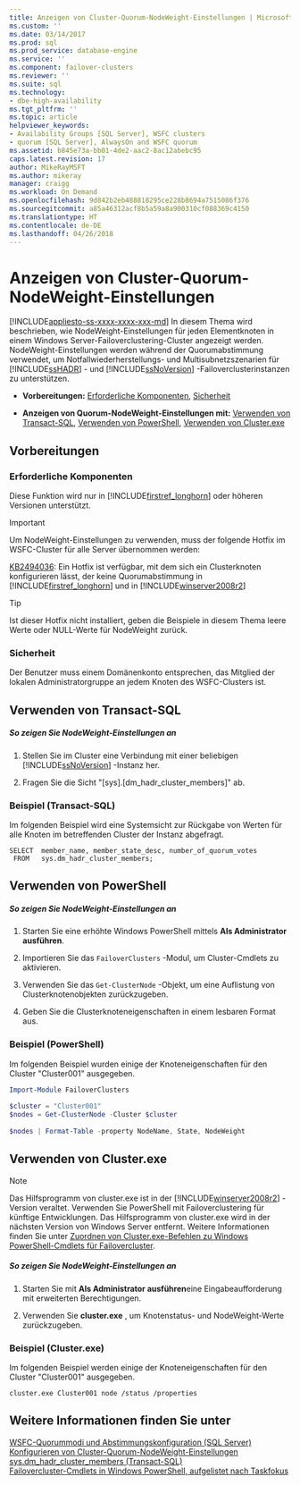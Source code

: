 ```yaml
---
title: Anzeigen von Cluster-Quorum-NodeWeight-Einstellungen | Microsoft-Dokumentation
ms.custom: ''
ms.date: 03/14/2017
ms.prod: sql
ms.prod_service: database-engine
ms.service: ''
ms.component: failover-clusters
ms.reviewer: ''
ms.suite: sql
ms.technology:
- dbe-high-availability
ms.tgt_pltfrm: ''
ms.topic: article
helpviewer_keywords:
- Availability Groups [SQL Server], WSFC clusters
- quorum [SQL Server], AlwaysOn and WSFC quorum
ms.assetid: b845e73a-bb01-4de2-aac2-8ac12abebc95
caps.latest.revision: 17
author: MikeRayMSFT
ms.author: mikeray
manager: craigg
ms.workload: On Demand
ms.openlocfilehash: 9d842b2eb488818295ce228b8694a7515086f376
ms.sourcegitcommit: a85a46312acf8b5a59a8a900310cf088369c4150
ms.translationtype: HT
ms.contentlocale: de-DE
ms.lasthandoff: 04/26/2018
---
```

# <a name="view-cluster-quorum-nodeweight-settings"></a>Anzeigen von Cluster-Quorum-NodeWeight-Einstellungen
[!INCLUDE[appliesto-ss-xxxx-xxxx-xxx-md](../../../includes/appliesto-ss-xxxx-xxxx-xxx-md.md)]
  In diesem Thema wird beschrieben, wie NodeWeight-Einstellungen für jeden Elementknoten in einem Windows Server-Failoverclustering-Cluster angezeigt werden. NodeWeight-Einstellungen werden während der Quorumabstimmung verwendet, um Notfallwiederherstellungs- und Multisubnetzszenarien für [!INCLUDE[ssHADR](../../../includes/sshadr-md.md)] - und [!INCLUDE[ssNoVersion](../../../includes/ssnoversion-md.md)] -Failoverclusterinstanzen zu unterstützen.  
  
-   **Vorbereitungen:**  [Erforderliche Komponenten](#Prerequisites), [Sicherheit](#Security)  
  
-   **Anzeigen von Quorum-NodeWeight-Einstellungen mit:** [Verwenden von Transact-SQL](#TsqlProcedure), [Verwenden von PowerShell](#PowerShellProcedure), [Verwenden von Cluster.exe](#CommandPromptProcedure)  
  
##  <a name="BeforeYouBegin"></a> Vorbereitungen  
  
###  <a name="Prerequisites"></a> Erforderliche Komponenten  
 Diese Funktion wird nur in [!INCLUDE[firstref_longhorn](../../../includes/firstref-longhorn-md.md)] oder höheren Versionen unterstützt.  
  
> [!IMPORTANT]  
>  Um NodeWeight-Einstellungen zu verwenden, muss der folgende Hotfix im WSFC-Cluster für alle Server übernommen werden:  
>   
>  [KB2494036](http://support.microsoft.com/kb/2494036): Ein Hotfix ist verfügbar, mit dem sich ein Clusterknoten konfigurieren lässt, der keine Quorumabstimmung in [!INCLUDE[firstref_longhorn](../../../includes/firstref-longhorn-md.md)] und in [!INCLUDE[winserver2008r2](../../../includes/winserver2008r2-md.md)]  
  
> [!TIP]  
>  Ist dieser Hotfix nicht installiert, geben die Beispiele in diesem Thema leere Werte oder NULL-Werte für NodeWeight zurück.  
  
###  <a name="Security"></a> Sicherheit  
 Der Benutzer muss einem Domänenkonto entsprechen, das Mitglied der lokalen Administratorgruppe an jedem Knoten des WSFC-Clusters ist.  
  
##  <a name="TsqlProcedure"></a> Verwenden von Transact-SQL  
  
##### <a name="to-view-nodeweight-settings"></a>So zeigen Sie NodeWeight-Einstellungen an  
  
1.  Stellen Sie im Cluster eine Verbindung mit einer beliebigen [!INCLUDE[ssNoVersion](../../../includes/ssnoversion-md.md)] -Instanz her.  
  
2.  Fragen Sie die Sicht "[sys].[dm_hadr_cluster_members]" ab.  
  
### <a name="example-transact-sql"></a>Beispiel (Transact-SQL)  
 Im folgenden Beispiel wird eine Systemsicht zur Rückgabe von Werten für alle Knoten im betreffenden Cluster der Instanz abgefragt.  
  
```tsql  
SELECT  member_name, member_state_desc, number_of_quorum_votes  
 FROM   sys.dm_hadr_cluster_members;  
```  
  
##  <a name="PowerShellProcedure"></a> Verwenden von PowerShell  
  
##### <a name="to-view-nodeweight-settings"></a>So zeigen Sie NodeWeight-Einstellungen an  
  
1.  Starten Sie eine erhöhte Windows PowerShell mittels **Als Administrator ausführen**.  
  
2.  Importieren Sie das `FailoverClusters` -Modul, um Cluster-Cmdlets zu aktivieren.  
  
3.  Verwenden Sie das `Get-ClusterNode` -Objekt, um eine Auflistung von Clusterknotenobjekten zurückzugeben.  
  
4.  Geben Sie die Clusterknoteneigenschaften in einem lesbaren Format aus.  
  
### <a name="example-powershell"></a>Beispiel (PowerShell)  
 Im folgenden Beispiel wurden einige der Knoteneigenschaften für den Cluster "Cluster001" ausgegeben.  
  
```powershell  
Import-Module FailoverClusters  
  
$cluster = "Cluster001"  
$nodes = Get-ClusterNode -Cluster $cluster  
  
$nodes | Format-Table -property NodeName, State, NodeWeight  
```  
  
##  <a name="CommandPromptProcedure"></a> Verwenden von Cluster.exe  
  
> [!NOTE]  
>  Das Hilfsprogramm von cluster.exe ist in der [!INCLUDE[winserver2008r2](../../../includes/winserver2008r2-md.md)] -Version veraltet.  Verwenden Sie PowerShell mit Failoverclustering für künftige Entwicklungen.  Das Hilfsprogramm von cluster.exe wird in der nächsten Version von Windows Server entfernt. Weitere Informationen finden Sie unter [Zuordnen von Cluster.exe-Befehlen zu Windows PowerShell-Cmdlets für Failovercluster](http://technet.microsoft.com/library/ee619744\(WS.10\).aspx).  
  
##### <a name="to-view-nodeweight-settings"></a>So zeigen Sie NodeWeight-Einstellungen an  
  
1.  Starten Sie mit **Als Administrator ausführen**eine Eingabeaufforderung mit erweiterten Berechtigungen.  
  
2.  Verwenden Sie **cluster.exe** , um Knotenstatus- und NodeWeight-Werte zurückzugeben.  
  
### <a name="example-clusterexe"></a>Beispiel (Cluster.exe)  
 Im folgenden Beispiel werden einige der Knoteneigenschaften für den Cluster "Cluster001" ausgegeben.  
  
```ms-dos  
cluster.exe Cluster001 node /status /properties  
```  
  
## <a name="see-also"></a>Weitere Informationen finden Sie unter  
 [WSFC-Quorummodi und Abstimmungskonfiguration &#40;SQL Server&#41;](../../../sql-server/failover-clusters/windows/wsfc-quorum-modes-and-voting-configuration-sql-server.md)   
 [Konfigurieren von Cluster-Quorum-NodeWeight-Einstellungen](../../../sql-server/failover-clusters/windows/configure-cluster-quorum-nodeweight-settings.md)   
 [sys.dm_hadr_cluster_members &#40;Transact-SQL&#41;](../../../relational-databases/system-dynamic-management-views/sys-dm-hadr-cluster-members-transact-sql.md)   
 [Failovercluster-Cmdlets in Windows PowerShell, aufgelistet nach Taskfokus](http://technet.microsoft.com/library/ee619761\(WS.10\).aspx)  
  
  

